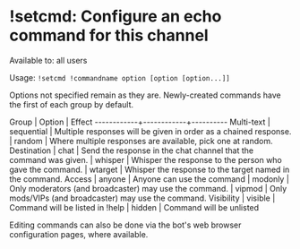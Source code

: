 # !setcmd: Configure an echo command for this channel

Available to: all users

Usage: `!setcmd !commandname option [option [option...]]`

Options not specified remain as they are. Newly-created commands have the
first of each group by default.

Group       | Option     | Effect
------------+------------+----------
Multi-text  | sequential | Multiple responses will be given in order as a chained response.
            | random     | Where multiple responses are available, pick one at random.
Destination | chat       | Send the response in the chat channel that the command was given.
            | whisper    | Whisper the response to the person who gave the command.
            | wtarget    | Whisper the response to the target named in the command.
Access      | anyone     | Anyone can use the command
            | modonly    | Only moderators (and broadcaster) may use the command.
            | vipmod     | Only mods/VIPs (and broadcaster) may use the command.
Visibility  | visible    | Command will be listed in !help
            | hidden     | Command will be unlisted

Editing commands can also be done via the bot's web browser configuration
pages, where available.

